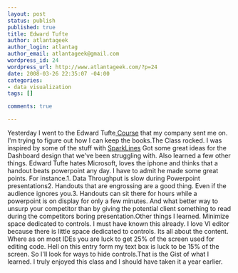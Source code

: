 ```yaml
--- 
layout: post
status: publish
published: true
title: Edward Tufte
author: atlantageek
author_login: atlantag
author_email: atlantageek@gmail.com
wordpress_id: 24
wordpress_url: http://www.atlantageek.com/?p=24
date: 2008-03-26 22:35:07 -04:00
categories: 
- data visualization
tags: []

comments: true

---
```

Yesterday I went to the Edward Tufte<a href="http://www.edwardtufte.com/tufte/courses"> Course</a> that my company sent me on. I'm trying to figure out how I can keep the books.The Class rocked.  I was inspired by some of the stuff with <a href="http://www.edwardtufte.com/bboard/q-and-a-fetch-msg?msg_id=0001OR&amp;topic_id=1">SparkLines</a> Got some great ideas for the Dashboard design that we've been struggling with. Also learned a few other things. Edward Tufte hates Microsoft, loves the iphone and thinks that a handout beats powerpoint any day. I have to admit he made some great points. For instance.1. Data Throughput is slow during Powerpoint presentations2. Handouts that are engrossing are a good thing. Even if the audience ignores you.3. Handouts can sit there for hours while a powerpoint is on display for only a few minutes.  And what better way to unsurp your competitor than by giving the potential client something to read during the competitors boring presentation.Other things I learned. Minimize space dedicated to controls. I must have known this already.  I love VI editor because there is little space dedicated to controls.  Its all about the content.  Where as on most IDEs you are luck to get 25% of the screen used for editing code. Hell on this entry form my text box is luck to be 15% of the screen. So I'll look for ways to hide controls.That is the Gist of what I learned. I truly enjoyed this class and I should have taken it a year earlier.

